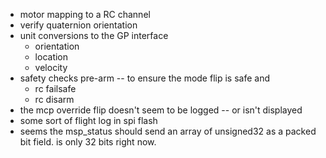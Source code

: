 - motor mapping to a RC channel
- verify quaternion orientation
- unit conversions to the GP interface
  - orientation
  - location
  - velocity
- safety checks pre-arm -- to ensure the mode flip is safe and 
  - rc failsafe
  - rc disarm
- the mcp override flip doesn't seem to be logged -- or isn't displayed
- some sort of flight log in spi flash
- seems the msp_status should send an array of unsigned32 as a packed bit field.  is only 32 bits right now.

